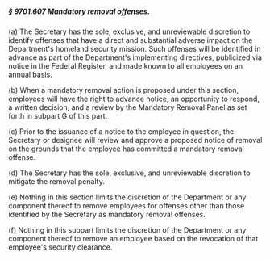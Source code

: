 ##### § 9701.607 Mandatory removal offenses. #####

(a) The Secretary has the sole, exclusive, and unreviewable discretion to identify offenses that have a direct and substantial adverse impact on the Department's homeland security mission. Such offenses will be identified in advance as part of the Department's implementing directives, publicized via notice in the Federal Register, and made known to all employees on an annual basis.

(b) When a mandatory removal action is proposed under this section, employees will have the right to advance notice, an opportunity to respond, a written decision, and a review by the Mandatory Removal Panel as set forth in subpart G of this part.

(c) Prior to the issuance of a notice to the employee in question, the Secretary or designee will review and approve a proposed notice of removal on the grounds that the employee has committed a mandatory removal offense.

(d) The Secretary has the sole, exclusive, and unreviewable discretion to mitigate the removal penalty.

(e) Nothing in this section limits the discretion of the Department or any component thereof to remove employees for offenses other than those identified by the Secretary as mandatory removal offenses.

(f) Nothing in this subpart limits the discretion of the Department or any component thereof to remove an employee based on the revocation of that employee's security clearance.